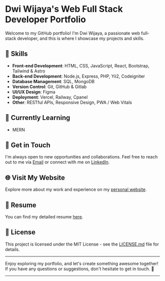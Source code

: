 # Dwi Wijaya's Web Full Stack Developer Portfolio

Welcome to my GitHub portfolio! I'm Dwi Wijaya, a passionate web full-stack developer, and this is where I showcase my projects and skills.

## 🚀 Skills

- **Front-end Development**: HTML, CSS, JavaScript, React, Bootstrap, Tailwind & Astro
- **Back-end Development**: Node.js, Express, PHP, Yii2, Codeigniter
- **Database Management**: SQL, MongoDB
- **Version Control**: Git, GitHub & Gitlab
- **UI/UX Design**: Figma
- **Deployment**: Vercel, Railway, Cpanel
- **Other**: RESTful APIs, Responsive Design, PWA / Web Vitals

## 📖 Currently Learning

- MERN

## 💬 Get in Touch

I'm always open to new opportunities and collaborations. Feel free to reach out to me via [Email](mailto:work.dwiwijaya@gmail.com) or connect with me on [LinkedIn](https://www.linkedin.com/in/dwi-wijaya-342bbb237//).

## 🌐 Visit My Website

Explore more about my work and experience on my [personal website](https://dwi-wijaya.vercel.app/).

## 📄 Resume

You can find my detailed resume [here](#).
## 📝 License

This project is licensed under the MIT License - see the [LICENSE.md](LICENSE.md) file for details.

---

Enjoy exploring my portfolio, and let's create something awesome together! If you have any questions or suggestions, don't hesitate to get in touch. 🚀

---


